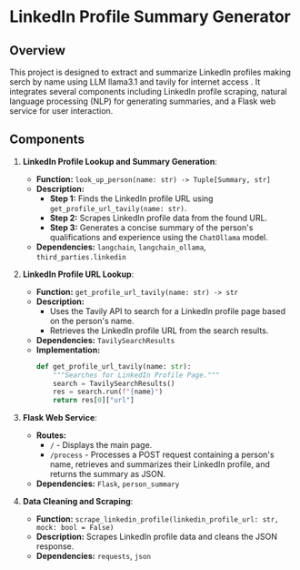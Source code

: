 # LinkedIn Profile Summary Generator

## Overview

This project is designed to extract and summarize LinkedIn profiles making serch by name using LLM llama3.1 and tavily for internet access . It integrates several components including LinkedIn profile scraping, natural language processing (NLP) for generating summaries, and a Flask web service for user interaction.

## Components

1. **LinkedIn Profile Lookup and Summary Generation**:
   - **Function:** `look_up_person(name: str) -> Tuple[Summary, str]`
   - **Description:** 
     - **Step 1:** Finds the LinkedIn profile URL using `get_profile_url_tavily(name: str)`.
     - **Step 2:** Scrapes LinkedIn profile data from the found URL.
     - **Step 3:** Generates a concise summary of the person's qualifications and experience using the `ChatOllama` model.
   - **Dependencies:** `langchain`, `langchain_ollama`, `third_parties.linkedin`

2. **LinkedIn Profile URL Lookup**:
   - **Function:** `get_profile_url_tavily(name: str) -> str`
   - **Description:** 
     - Uses the Tavily API to search for a LinkedIn profile page based on the person's name.
     - Retrieves the LinkedIn profile URL from the search results.
   - **Dependencies:** `TavilySearchResults`
   - **Implementation:**
     ```python
     def get_profile_url_tavily(name: str):
         """Searches for LinkedIn Profile Page."""
         search = TavilySearchResults()
         res = search.run(f"{name}")
         return res[0]["url"]
     ```

3. **Flask Web Service**:
   - **Routes:**
     - `/` - Displays the main page.
     - `/process` - Processes a POST request containing a person's name, retrieves and summarizes their LinkedIn profile, and returns the summary as JSON.
   - **Dependencies:** `Flask`, `person_summary`

4. **Data Cleaning and Scraping**:
   - **Function:** `scrape_linkedin_profile(linkedin_profile_url: str, mock: bool = False)`
   - **Description:** Scrapes LinkedIn profile data and cleans the JSON response.
   - **Dependencies:** `requests`, `json`

